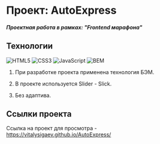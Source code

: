 # Проект: AutoExpress
##### Проектная работа в рамках: "Frontend марафона"

## Технологии
![HTML5](https://img.shields.io/badge/-HTML5-e34f26?logo=html5&logoColor=white)
![CSS3](https://img.shields.io/badge/-CSS3-1572b6?logo=css3&logoColor=white)
![JavaScript](https://img.shields.io/badge/-JavaScript-f7df1e?logo=javaScript&logoColor=black)
![BEM](https://img.shields.io/badge/-BEM-yellowgreen)

1. При разработке проекта применена технология БЭМ.

2. В проекте используется Slider - Slick.

3. Без адаптива. 

## Ссылки проекта
Ссылка на проект для просмотра - https://vitalysigaev.github.io/AutoExpress/
